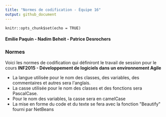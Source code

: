 ```yaml
---
title: "Normes de codification - Équipe 16"
output: github_document
---
```


```{r setup, include=FALSE}
knitr::opts_chunk$set(echo = TRUE)
```
####   Emilie Paquin - Nadim Beheit - Patrice Desrochers  

### Normes

Voici les normes de codification qui définiront le travail de session pour le cours **INF2015 - Développement de logiciels dans un environnement Agile**

* La langue utilisée pour le nom des classes, des variables, des commentaires et autres sera l'anglais.
* La casse utilisée pour le nom des classes et des fonctions sera PascalCase.
* Pour le nom des variables, la casse sera en camelCase
* La mise en forme du code et du texte se fera avec la fonction "Beautify" fourni par NetBeans



